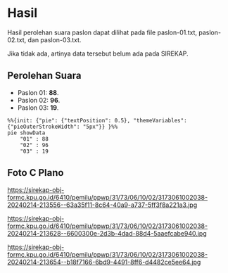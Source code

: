 # Hasil

Hasil perolehan suara paslon dapat dilihat pada file paslon-01.txt, paslon-02.txt, dan paslon-03.txt.

Jika tidak ada, artinya data tersebut belum ada pada SIREKAP.

## Perolehan Suara

 * Paslon 01: **88**.
 * Paslon 02: **96**.
 * Paslon 03: **19**.

```mermaid
%%{init: {"pie": {"textPosition": 0.5}, "themeVariables": {"pieOuterStrokeWidth": "5px"}} }%%
pie showData
    "01" : 88
    "02" : 96
    "03" : 19
```
## Foto C Plano

https://sirekap-obj-formc.kpu.go.id/6410/pemilu/ppwp/31/73/06/10/02/3173061002038-20240214-213556--63a35f11-8c64-40a9-a737-5ff3f8a221a3.jpg

https://sirekap-obj-formc.kpu.go.id/6410/pemilu/ppwp/31/73/06/10/02/3173061002038-20240214-213628--6600300e-2d3b-4dad-88d4-5aaefcabe940.jpg

https://sirekap-obj-formc.kpu.go.id/6410/pemilu/ppwp/31/73/06/10/02/3173061002038-20240214-213654--b18f7166-6bd9-4491-8ff6-d4482ce5ee64.jpg
